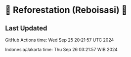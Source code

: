 
# 🌳 Reforestation (Reboisasi) 🌲

## Last Updated

GitHub Actions time: Wed Sep 25 20:21:57 UTC 2024

Indonesia/Jakarta time: Thu Sep 26 03:21:57 WIB 2024
